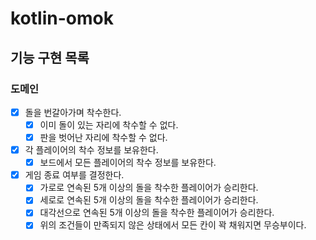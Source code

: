 # kotlin-omok

## 기능 구현 목록

### 도메인
- [x] 돌을 번갈아가며 착수한다.
  - [x] 이미 돌이 있는 자리에 착수할 수 없다.
  - [x] 판을 벗어난 자리에 착수할 수 없다.
- [x] 각 플레이어의 착수 정보를 보유한다.
  - [x] 보드에서 모든 플레이어의 착수 정보를 보유한다.
- [x] 게임 종료 여부를 결정한다.
  - [x] 가로로 연속된 5개 이상의 돌을 착수한 플레이어가 승리한다.
  - [x] 세로로 연속된 5개 이상의 돌을 착수한 플레이어가 승리한다.
  - [x] 대각선으로 연속된 5개 이상의 돌을 착수한 플레이어가 승리한다.
  - [x] 위의 조건들이 만족되지 않은 상태에서 모든 칸이 꽉 채워지면 무승부이다.
